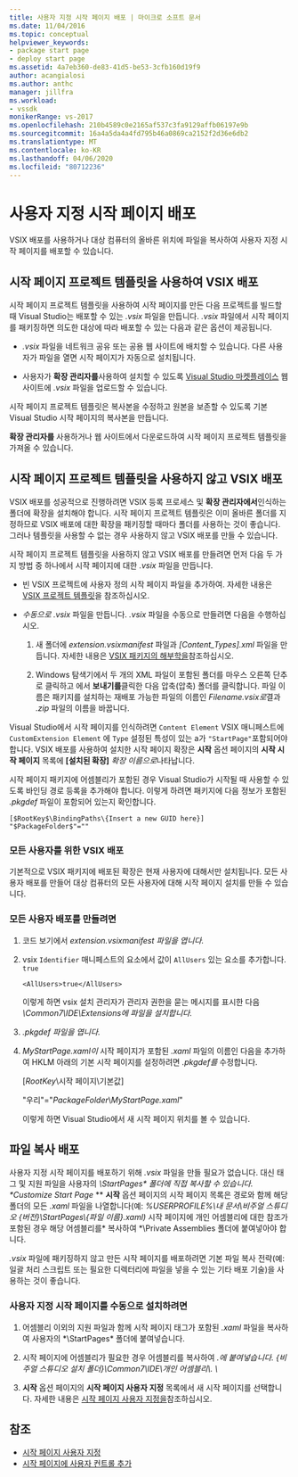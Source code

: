 ```yaml
---
title: 사용자 지정 시작 페이지 배포 | 마이크로 소프트 문서
ms.date: 11/04/2016
ms.topic: conceptual
helpviewer_keywords:
- package start page
- deploy start page
ms.assetid: 4a7eb360-de83-41d5-be53-3cfb160d19f9
author: acangialosi
ms.author: anthc
manager: jillfra
ms.workload:
- vssdk
monikerRange: vs-2017
ms.openlocfilehash: 210b4589c0e2165af537c3fa9129affb06197e9b
ms.sourcegitcommit: 16a4a5da4a4fd795b46a0869ca2152f2d36e6db2
ms.translationtype: MT
ms.contentlocale: ko-KR
ms.lasthandoff: 04/06/2020
ms.locfileid: "80712236"
---
```

# <a name="deploy-custom-start-pages"></a>사용자 지정 시작 페이지 배포

VSIX 배포를 사용하거나 대상 컴퓨터의 올바른 위치에 파일을 복사하여 사용자 지정 시작 페이지를 배포할 수 있습니다.

## <a name="vsix-deployment-by-using-the-start-page-project-template"></a>시작 페이지 프로젝트 템플릿을 사용하여 VSIX 배포

시작 페이지 프로젝트 템플릿을 사용하여 시작 페이지를 만든 다음 프로젝트를 빌드할 때 Visual Studio는 배포할 수 있는 *.vsix* 파일을 만듭니다. *.vsix* 파일에서 시작 페이지를 패키징하면 의도한 대상에 따라 배포할 수 있는 다음과 같은 옵션이 제공됩니다.

- *.vsix* 파일을 네트워크 공유 또는 공용 웹 사이트에 배치할 수 있습니다. 다른 사용자가 파일을 열면 시작 페이지가 자동으로 설치됩니다.

- 사용자가 **확장 관리자를**사용하여 설치할 수 있도록 [Visual Studio 마켓플레이스](https://marketplace.visualstudio.com/) 웹 사이트에 *.vsix* 파일을 업로드할 수 있습니다.

시작 페이지 프로젝트 템플릿은 복사본을 수정하고 원본을 보존할 수 있도록 기본 Visual Studio 시작 페이지의 복사본을 만듭니다.

**확장 관리자를** 사용하거나 웹 사이트에서 다운로드하여 시작 페이지 프로젝트 템플릿을 가져올 수 있습니다.

## <a name="vsix-deployment-without-using-the-start-page-project-template"></a>시작 페이지 프로젝트 템플릿을 사용하지 않고 VSIX 배포
 VSIX 배포를 성공적으로 진행하려면 VSIX 등록 프로세스 및 **확장 관리자에서**인식하는 폴더에 확장을 설치해야 합니다. 시작 페이지 프로젝트 템플릿은 이미 올바른 폴더를 지정하므로 VSIX 배포에 대한 확장을 패키징할 때마다 폴더를 사용하는 것이 좋습니다. 그러나 템플릿을 사용할 수 없는 경우 사용하지 않고 VSIX 배포를 만들 수 있습니다.

 시작 페이지 프로젝트 템플릿을 사용하지 않고 VSIX 배포를 만들려면 먼저 다음 두 가지 방법 중 하나에서 시작 페이지에 대한 *.vsix* 파일을 만듭니다.

- 빈 VSIX 프로젝트에 사용자 정의 시작 페이지 파일을 추가하여. 자세한 내용은 [VSIX 프로젝트 템플릿](../extensibility/vsix-project-template.md)을 참조하십시오.

- *수동으로 .vsix* 파일을 만듭니다. *.vsix* 파일을 수동으로 만들려면 다음을 수행하십시오.

   1. 새 폴더에 *extension.vsixmanifest* 파일과 *[Content_Types].xml* 파일을 만듭니다. 자세한 내용은 [VSIX 패키지의 해부학을](../extensibility/anatomy-of-a-vsix-package.md)참조하십시오.

   2. Windows 탐색기에서 두 개의 XML 파일이 포함된 폴더를 마우스 오른쪽 단추로 클릭하고 에서 **보내기를**클릭한 다음 압축(압축) 폴더를 클릭합니다. 파일 이름은 패키지를 설치하는 재배포 가능한 파일의 이름인 *Filename.vsix로*결과 *.zip* 파일의 이름을 바꿉니다.

Visual Studio에서 시작 페이지를 인식하려면 `Content Element` VSIX 매니페스트에 `CustomExtension Element` 에 `Type` 설정된 특성이 있는 a가 `"StartPage"`포함되어야 합니다. VSIX 배포를 사용하여 설치한 시작 페이지 확장은 **시작** 옵션 페이지의 **시작 시작 페이지** 목록에 **[설치된 확장]** *확장 이름으로*나타납니다.

시작 페이지 패키지에 어셈블리가 포함된 경우 Visual Studio가 시작될 때 사용할 수 있도록 바인딩 경로 등록을 추가해야 합니다. 이렇게 하려면 패키지에 다음 정보가 포함된 *.pkgdef* 파일이 포함되어 있는지 확인합니다.

```
[$RootKey$\BindingPaths\{Insert a new GUID here}]
"$PackageFolder$"=""
```

### <a name="vsix-deployment-for-all-users"></a>모든 사용자를 위한 VSIX 배포
 기본적으로 VSIX 패키지에 배포된 확장은 현재 사용자에 대해서만 설치됩니다. 모든 사용자 배포를 만들어 대상 컴퓨터의 모든 사용자에 대해 시작 페이지 설치를 만들 수 있습니다.

### <a name="to-create-an-all-users-deployment"></a>모든 사용자 배포를 만들려면

1. 코드 보기에서 *extension.vsixmanifest 파일을 엽니다.*

2. vsix `Identifier` 매니페스트의 요소에서 값이 `AllUsers` 있는 요소를 추가합니다. `true`

    ```
    <AllUsers>true</AllUsers>
    ```

     이렇게 하면 vsix 설치 관리자가 관리자 권한을 묻는 메시지를 표시한 다음 *\Common7\IDE\Extensions에 파일을 설치합니다.*

3. *.pkgdef 파일을 엽니다.*

4. *MyStartPage.xaml이* 시작 페이지가 포함된 *.xaml* 파일의 이름인 다음을 추가하여 HKLM 아래의 기본 시작 페이지를 설정하려면 *.pkgdef를* 수정합니다.

     [$RootKey$\시작 페이지\기본값]

     "우리"="$PackageFolder$\\*MyStartPage.xaml*"

     이렇게 하면 Visual Studio에서 새 시작 페이지 위치를 볼 수 있습니다.

## <a name="file-copy-deployment"></a>파일 복사 배포
 사용자 지정 시작 페이지를 배포하기 위해 *.vsix* 파일을 만들 필요가 없습니다. 대신 태그 및 지원 파일을 사용자의 <em>\StartPages\* 폴더에 직접 복사할 수 있습니다. *Customize Start Page</em> ** **시작** 옵션 페이지의 시작 페이지 목록은 경로와 함께 해당 폴더의 모든 *.xaml* 파일을 나열합니다(예: *%USERPROFILE%\내 문서\비주얼 스튜디오 {버전}\StartPages\\{파일 이름}.xaml)* 시작 페이지에 개인 어셈블리에 대한 참조가 포함된 경우 해당 어셈블리를\* 복사하여 *\Private Assemblies 폴더에 붙여넣아야 합니다.

 *.vsix* 파일에 패키징하지 않고 만든 시작 페이지를 배포하려면 기본 파일 복사 전략(예: 일괄 처리 스크립트 또는 필요한 디렉터리에 파일을 넣을 수 있는 기타 배포 기술)을 사용하는 것이 좋습니다.

### <a name="to-manually-install-a-custom-start-page"></a>사용자 지정 시작 페이지를 수동으로 설치하려면

1. 어셈블리 이외의 지원 파일과 함께 시작 페이지 태그가 포함된 *.xaml* 파일을 복사하여 사용자의 *\StartPages\* 폴더에 붙여넣습니다.

2. 시작 페이지에 어셈블리가 필요한 경우 어셈블리를 복사하여 *.에 붙여넣습니다. {비주얼 스튜디오 설치 폴더}\Common7\IDE\개인 어셈블리\\. \\*

3. **시작** 옵션 페이지의 **시작 페이지 사용자 지정** 목록에서 새 시작 페이지를 선택합니다. 자세한 내용은 [시작 페이지 사용자 지정을](../ide/customizing-the-start-page-for-visual-studio.md)참조하십시오.

## <a name="see-also"></a>참조

- [시작 페이지 사용자 지정](../ide/customizing-the-start-page-for-visual-studio.md)
- [시작 페이지에 사용자 컨트롤 추가](../extensibility/adding-user-control-to-the-start-page.md)
